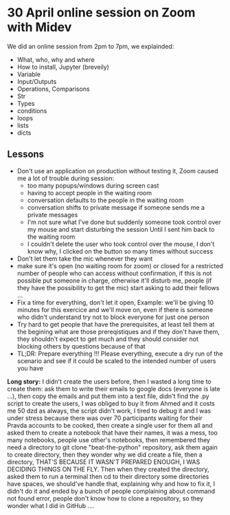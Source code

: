 # 30 April online session on Zoom with Midev
We did an online session from 2pm to 7pm, we explainded:
- What, who, why and where
- How to install, Jupyter (breveily)
- Variable
- Input/Outputs
- Operations, Comparisons
- Str
- Types
- conditions
- loops
- lists
- dicts

## Lessons
- Don't use an application on production without testing it, Zoom caused me a lot of trouble during session: 
  - too many popups/windows during screen cast
  - having to accept people in the waiting room
  - conversation defaults to the people in the waiting room
  - conversation shifts to private message if someone sends me a private messages
  - I'm not sure what I've done but suddenly someone took control over my mouse and start disturbing the session Until I sent him back to the waiting room
  - I couldn't delete the user who took control over the mouse, I don't know why, I clicked on the button so many times without success
- Don't let them take the mic whenever they want
- make sure it's open (no waiting room for zoom) or closed for a restricted number of people who can access without confirmation, if this is not possible put someone in charge, otherwise it'll disturb me, people (if they have the possibility to get the mic) start asking to add their fellows ...
- Fix a time for everything, don't let it open, Example: we'll be giving 10 minutes for this exercice and we'll move on, even if there is someone who didn't understand try not to block everyone for just one person
- Try hard to get people that have the prerequisites, at least tell them at the begining what are those prereqistiques and if they don't have them, they shouldn't expect to get much and they should consider not blocking others by questions because of that
- TL;DR: Prepare everything !!! Please everything, execute a dry run of the scenario and see if it could be scaled to the intended number of users you have

**Long story:**
I didn't create the users before, then I wasted a long time to create them: ask them to write their emails to google docs (everyone is late ...), then copy the emails and put them into a text file, didn't find the .py script to create the users, I was obliged to buy it from Ahmed and it costs me 50 dzd as always, the script didn't work, I tired to debug it and I was under stress because there was over 70 participants waiting for their Pravda accounts to be cooked, then create a single user for them all and asked them to create a notebook that have their names, it was a mess, too many notebooks, people use other's notebooks, then remembered they need a directory to git clone "beat-the-python" repository, ask them again to create directory, then they wonder why we did create a file, then a directory, THAT'S BECAUSE IT WASN'T PREPARED ENOUGH, I WAS DECIDING THINGS ON THE FLY. Then when they created the directory, asked them to run a terminal then cd to their directory some directories have spaces, we should've handle that, explaining why and how to fix it, I didn't do it and ended by a bunch of people complaining about command not found error, people don't know how to clone a repository, so they wonder what I did in GitHub ....
